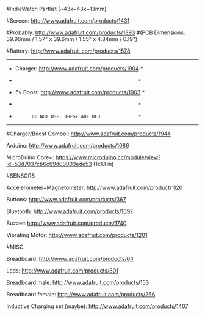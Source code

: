 
#IndieWatch Partlist (~43x~43x~13mm)


#Screen: http://www.adafruit.com/products/1431

#Probably: http://www.adafruit.com/products/1393
#(PCB Dimensions: 39.96mm / 1.57" x 39.6mm / 1.55" x 4.84mm / 0.19")


#Battery: http://www.adafruit.com/products/1578 
****************************************************
*  Charger: http://www.adafruit.com/products/1904  *
*                                                  *
*  5v Boost: http://www.adafruit.com/products/1903 *
*                                                  *
*           DO NOT USE. THESE ARE OLD              *
****************************************************

#Charger/Boost Combo!: http://www.adafruit.com/products/1944

Arduino: http://www.adafruit.com/products/1086

MicroDuino Core+: https://www.microduino.cc/module/view?id=53d7037cb6c69d00003ede53  (1x1.1 in)



#SENSORS


Accelerometer+Magnetometer: http://www.adafruit.com/product/1120

Buttons: http://www.adafruit.com/products/367 

Bluetooth: http://www.adafruit.com/products/1697

Buzzer: http://www.adafruit.com/products/1740

Vibrating Motor: http://www.adafruit.com/products/1201 


#MISC


Breadboard: http://www.adafruit.com/products/64 

Leds: http://www.adafruit.com/products/301 

Breadboard male: http://www.adafruit.com/products/153 

Breadboard female: http://www.adafruit.com/products/266 

Inductive Charging set (maybe): http://www.adafruit.com/products/1407


